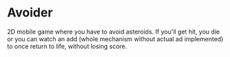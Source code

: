 # Avoider
2D mobile game where you have to avoid asteroids. If you'll get hit, you die or you can watch an add (whole mechanism without actual ad implemented) to once return to life, without losing score.
